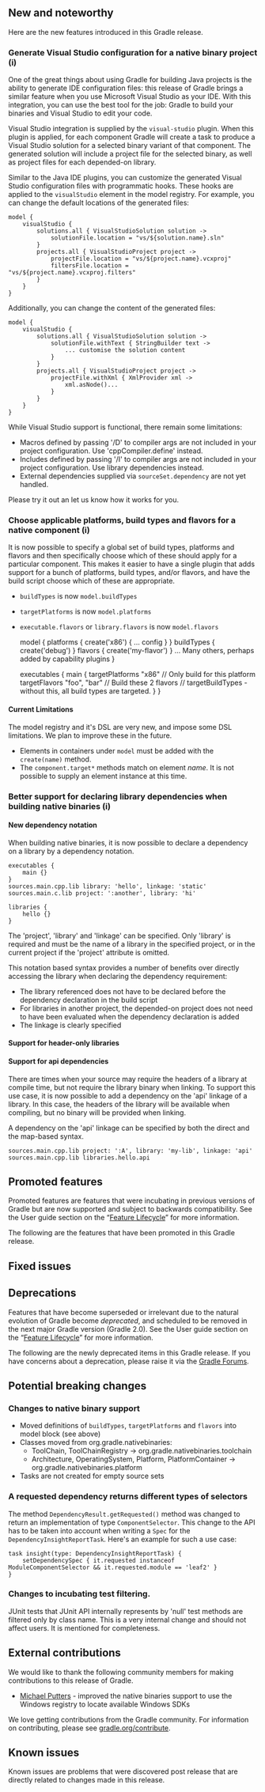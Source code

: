 ## New and noteworthy

Here are the new features introduced in this Gradle release.

### Generate Visual Studio configuration for a native binary project (i)

One of the great things about using Gradle for building Java projects is the ability to generate IDE configuration files: this
release of Gradle brings a similar feature when you use Microsoft Visual Studio as your IDE. With this integration, you can
use the best tool for the job: Gradle to build your binaries and Visual Studio to edit your code.

Visual Studio integration is supplied by the `visual-studio` plugin. When this plugin is applied, for each component
Gradle will create a task to produce a Visual Studio solution for a selected binary variant of that component.
The generated solution will include a project file for the selected binary, as well as project files for each depended-on library.

Similar to the Java IDE plugins, you can customize the generated Visual Studio configuration files with programmatic hooks.
These hooks are applied to the `visualStudio` element in the model registry.
For example, you can change the default locations of the generated files:

    model {
        visualStudio {
            solutions.all { VisualStudioSolution solution ->
                solutionFile.location = "vs/${solution.name}.sln"
            }
            projects.all { VisualStudioProject project ->
                projectFile.location = "vs/${project.name}.vcxproj"
                filtersFile.location = "vs/${project.name}.vcxproj.filters"
            }
        }
    }

Additionally, you can change the content of the generated files:

    model {
        visualStudio {
            solutions.all { VisualStudioSolution solution ->
                solutionFile.withText { StringBuilder text ->
                    ... customise the solution content
                }
            }
            projects.all { VisualStudioProject project ->
                projectFile.withXml { XmlProvider xml ->
                    xml.asNode()...
                }
            }
        }
    }


While Visual Studio support is functional, there remain some limitations:

- Macros defined by passing '/D' to compiler args are not included in your project configuration. Use 'cppCompiler.define' instead.
- Includes defined by passing '/I' to compiler args are not included in your project configuration. Use library dependencies instead.
- External dependencies supplied via `sourceSet.dependency` are not yet handled.

Please try it out an let us know how it works for you.

### Choose applicable platforms, build types and flavors for a native component (i)

It is now possible to specify a global set of build types, platforms and flavors and then specifically choose which of
these should apply for a particular component. This makes it easier to have a single plugin that adds support for a
bunch of platforms, build types, and/or flavors, and have the build script choose which of these are appropriate.

- `buildTypes` is now `model.buildTypes`
- `targetPlatforms` is now `model.platforms`
- `executable.flavors` or `library.flavors` is now `model.flavors`


    model {
        platforms {
            create('x86') {
                ... config
            }
        }
        buildTypes {
            create('debug')
        }
        flavors {
            create('my-flavor')
        }
        ... Many others, perhaps added by capability plugins
    }

    executables {
        main {
            targetPlatforms "x86" // Only build for this platform
            targetFlavors "foo", "bar" // Build these 2 flavors
            // targetBuildTypes - without this, all build types are targeted.
        }
    }

#### Current Limitations

The model registry and it's DSL are very new, and impose some DSL limitations. We plan to improve these in the future.

- Elements in containers under `model` must be added with the `create(name)` method.
- The `component.target*` methods match on element _name_. It is not possible to supply an element instance at this time.

### Better support for declaring library dependencies when building native binaries (i)

#### New dependency notation

When building native binaries, it is now possible to declare a dependency on a library by a dependency notation.

    executables {
        main {}
    }
    sources.main.cpp.lib library: 'hello', linkage: 'static'
    sources.main.c.lib project: ':another', library: 'hi'

    libraries {
        hello {}
    }

The 'project', 'library' and 'linkage' can be specified. Only 'library' is required and must be the name of a library
in the specified project, or in the current project if the 'project' attribute is omitted.

This notation based syntax provides a number of benefits over directly accessing the library when declaring the dependency requirement:

- The library referenced does not have to be declared before the dependency declaration in the build script
- For libraries in another project, the depended-on project does not need to have been evaluated when the dependency declaration is added
- The linkage is clearly specified

#### Support for header-only libraries

#### Support for api dependencies

There are times when your source may require the headers of a library at compile time, but not require the library binary when linking.
To support this use case, it is now possible to add a dependency on the 'api' linkage of a library. In this case, the headers
of the library will be available when compiling, but no binary will be provided when linking.

A dependency on the 'api' linkage can be specified by both the direct and the map-based syntax.

    sources.main.cpp.lib project: ':A', library: 'my-lib', linkage: 'api'
    sources.main.cpp.lib libraries.hello.api

## Promoted features

Promoted features are features that were incubating in previous versions of Gradle but are now supported and subject to backwards compatibility.
See the User guide section on the “[Feature Lifecycle](userguide/feature_lifecycle.html)” for more information.

The following are the features that have been promoted in this Gradle release.

<!--
### Example promoted
-->

## Fixed issues

## Deprecations

Features that have become superseded or irrelevant due to the natural evolution of Gradle become *deprecated*, and scheduled to be removed
in the next major Gradle version (Gradle 2.0). See the User guide section on the “[Feature Lifecycle](userguide/feature_lifecycle.html)” for more information.

The following are the newly deprecated items in this Gradle release. If you have concerns about a deprecation, please raise it via the [Gradle Forums](http://forums.gradle.org).

<!--
### Example deprecation
-->

## Potential breaking changes

### Changes to native binary support

- Moved definitions of `buildTypes`, `targetPlatforms` and `flavors` into model block (see above)
- Classes moved from org.gradle.nativebinaries:
    - ToolChain, ToolChainRegistry -> org.gradle.nativebinaries.toolchain
    - Architecture, OperatingSystem, Platform, PlatformContainer -> org.gradle.nativebinaries.platform
- Tasks are not created for empty source sets

### A requested dependency returns different types of selectors

The method `DependencyResult.getRequested()` method was changed to return an implementation of type `ComponentSelector`. This change to the API has to be taken into account
when writing a `Spec` for the `DependencyInsightReportTask`. Here's an example for such a use case:

    task insight(type: DependencyInsightReportTask) {
        setDependencySpec { it.requested instanceof ModuleComponentSelector && it.requested.module == 'leaf2' }
    }

### Changes to incubating test filtering.

JUnit tests that JUnit API internally represents by 'null' test methods are filtered only by class name.
This is a very internal change and should not affect users. It is mentioned for completeness.

## External contributions

We would like to thank the following community members for making contributions to this release of Gradle.

* [Michael Putters](https://github.com/mputters) - improved the native binaries support to use the Windows registry to locate available Windows SDKs

We love getting contributions from the Gradle community. For information on contributing, please see [gradle.org/contribute](http://gradle.org/contribute).

## Known issues

Known issues are problems that were discovered post release that are directly related to changes made in this release.
